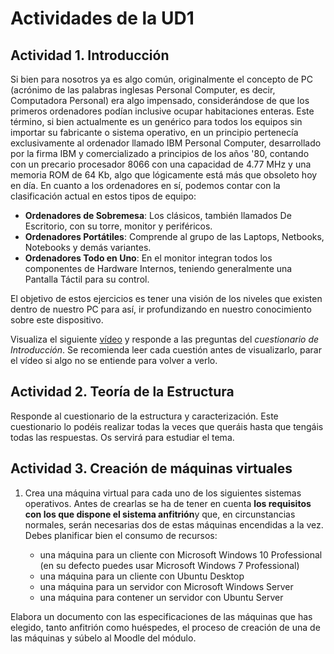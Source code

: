 # Actividades de la UD1

## Actividad 1. Introducción

Si bien para nosotros ya es algo común, originalmente el concepto de PC (acrónimo de las palabras inglesas Personal Computer, es decir, Computadora Personal) era algo impensado, considerándose de que los primeros ordenadores podían inclusive ocupar habitaciones enteras. Este término, si bien actualmente es un genérico para todos los equipos sin importar su fabricante o sistema operativo, en un principio pertenecía exclusivamente al ordenador llamado IBM Personal Computer, desarrollado por la firma IBM y comercializado a principios de los años '80, contando con un precario procesador 8066 con una capacidad de 4.77 MHz y una memoria ROM de 64 Kb, algo que lógicamente está más que obsoleto hoy en día.
En cuanto a los ordenadores en sí, podemos contar con la clasificación actual en estos tipos de equipo:

- **Ordenadores de Sobremesa**: Los clásicos, también llamados De Escritorio, con su torre, monitor y periféricos.
- **Ordenadores Portátiles**: Comprende al grupo de las Laptops, Netbooks, Notebooks y demás variantes.
- **Ordenadores Todo en Uno**: En el monitor integran todos los componentes de Hardware Internos, teniendo generalmente una Pantalla Táctil para su control.

El objetivo de estos ejercicios es tener una visión de los niveles que existen dentro de nuestro PC para así, ir profundizando en nuestro conocimiento sobre este dispositivo.

Visualiza el siguiente [vídeo](https://www.youtube.com/watch?v=iOQnZKJ3fls&ab_channel=AntonioSarosi) y responde a las preguntas del _cuestionario de Introducción_. Se recomienda leer cada cuestión antes de visualizarlo, parar el vídeo si algo no se entiende para volver a verlo.

## Actividad 2. Teoría de la Estructura

Responde al cuestionario de la estructura y caracterización. Este cuestionario lo podéis realizar todas la veces que queráis hasta que tengáis todas las respuestas. Os servirá para estudiar el tema.

## Actividad 3. Creación de máquinas virtuales

1. Crea una máquina virtual para cada uno de los siguientes sistemas operativos. Antes de crearlas se ha de tener en cuenta **los requisitos con los que dispone el sistema anfitrión**y que, en circunstancias normales, serán necesarias dos de estas máquinas encendidas a la vez. Debes planificar bien el consumo de recursos:

   - una máquina para un cliente con Microsoft Windows 10 Professional (en su defecto puedes usar Microsoft Windows 7 Professional)
   - una máquina para un cliente con Ubuntu Desktop
   - una máquina para un servidor con Microsoft Windows Server
   - una máquina para contener un servidor con Ubuntu Server

Elabora un documento con las especificaciones de las máquinas que has elegido, tanto anfitrión como huéspedes, el proceso de creación de una de las máquinas y súbelo al Moodle del módulo.
